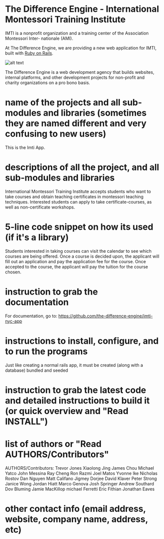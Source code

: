 # The Difference Engine - International Montessori Training Institute

IMTI is a nonprofit organization and a training center of the Association Montessori Inter-
nationale (AMI). 

At The Difference Engine, we are providing a new web application for IMTI, built with [Ruby on Rails](http://rubyonrails.org/).

![alt text](https://avatars3.githubusercontent.com/u/18339678?v=4&s=200)

The Difference Engine is a web development agency that builds websites, internal platforms, and other development projects for non-profit and charity organizations on a pro bono basis.



# name of the projects and all sub-modules and libraries (sometimes they are named different and very confusing to new users)
This is the Imti App.

# descriptions of all the project, and all sub-modules and libraries
International Montessori Training Institute accepts students who want to take courses and obtain teaching certificates in montessori teaching techniques.
Interested students can apply to take certificate-courses, as well as non-certificate workshops.

# 5-line code snippet on how its used (if it's a library)

Students interested in taking courses can visit the calendar to see which courses are being offered. Once a course is decided upon, the applicant will fill out an application and pay the application fee for the course. Once accepted to the course, the applicant will pay the tuition for the course chosen.

# instruction to grab the documentation
For documentation, go to:
https://github.com/the-difference-engine/imti-nyc-app

# instructions to install, configure, and to run the programs

Just like creating a normal rails app, it must be created (along with a database) bundled and seeded

# instruction to grab the latest code and detailed instructions to build it (or quick overview and "Read INSTALL")


# list of authors or "Read AUTHORS/Contributors"
AUTHORS/Contributors:
Trevor Jones
Xiaolong Jing
James Chou
Michael Yatco
John Messina
Ray Cheng
Ron Razmi
Joel Matos
Yvonne Ike
Nicholas Rostov
Dan Nguyen
Matt Califano
Jigmey Dorjee
David Klaver
Peter Strong
Janice Wong
Jordan Hiatt
Marco Genova
Josh Springer
Andrew Southard
Dov Bluming
Jamie MacKillop
michael Ferretti
Eric Fithian
Jonathan Eaves


# other contact info (email address, website, company name, address, etc)


